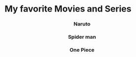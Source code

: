 <HTML>
         <head>
</head>
         <h1> My favorite Movies and Series </h1>
<body>
<center><h3><p> Naruto  </p></h3></center>
<center><h3><p> Spider man </p></h3></center>
<center><h3><p> One Piece </p></h3></center>
</body>


</HTML>
